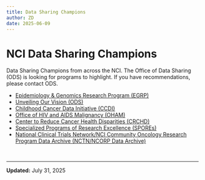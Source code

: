 ```yaml
---
title: Data Sharing Champions
author: ZD
date: 2025-06-09
---
```


# NCI Data Sharing Champions

Data Sharing Champions from across the NCI. The Office of Data Sharing (ODS) is looking for programs to highlight. If you have recommendations, please contact ODS.

- [Epidemiology & Genomics Research Program (EGRP)](https://cbiit.github.io/ccdi-ods-content/pages/documents/data-sharing-champions/Epidemiology_and_Genomics_Research_Program.pdf)
- [Unveiling Our Vision (ODS)](https://cbiit.github.io/ccdi-ods-content/pages/documents/data-sharing-champions/Unveiling_Our_Vision.pdf)
- [Childhood Cancer Data Initiative (CCDI)](https://cbiit.github.io/ccdi-ods-content/pages/documents/data-sharing-champions/Childhood_Cancer_Data_Intiative.pdf)
- [Office of HIV and AIDS Malignancy (OHAM)](https://cbiit.github.io/ccdi-ods-content/pages/documents/data-sharing-champions/Office_of_HIV_and_AIDS_Malignancy.pdf)
- [Center to Reduce Cancer Health Disparities (CRCHD)](https://cbiit.github.io/ccdi-ods-content/pages/documents/data-sharing-champions/Center_to_Reduce_Cancer_Health_Disparities.pdf)
- [Specialized Programs of Research Excellence (SPOREs)](https://cbiit.github.io/ccdi-ods-content/pages/documents/data-sharing-champions/Specialized_Programs_of_Research_Excellence.pdf)
- [National Clinical Trials Network/NCI Community Oncology Research Program Data Archive (NCTN/NCORP Data Archive)](https://cbiit.github.io/ccdi-ods-content/pages/documents/data-sharing-champions/National_Clinical_Trials_Network_NCI_Community_Oncology_Research_Program_Data_Archive.pdf)

&nbsp;

---

**Updated:** July 31, 2025
